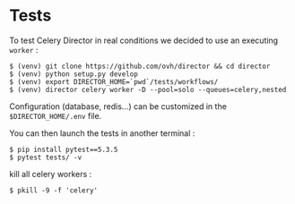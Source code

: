 Tests
=====

To test Celery Director in real conditions we decided to use an executing `worker` :

```
$ (venv) git clone https://github.com/ovh/director && cd director
$ (venv) python setup.py develop
$ (venv) export DIRECTOR_HOME=`pwd`/tests/workflows/
$ (venv) director celery worker -D --pool=solo --queues=celery,nested
```

Configuration (database, redis...) can be customized in the `$DIRECTOR_HOME/.env` file.

You can then launch the tests in another terminal :

```
$ pip install pytest==5.3.5
$ pytest tests/ -v
```

kill all celery workers :

```
$ pkill -9 -f 'celery'
```